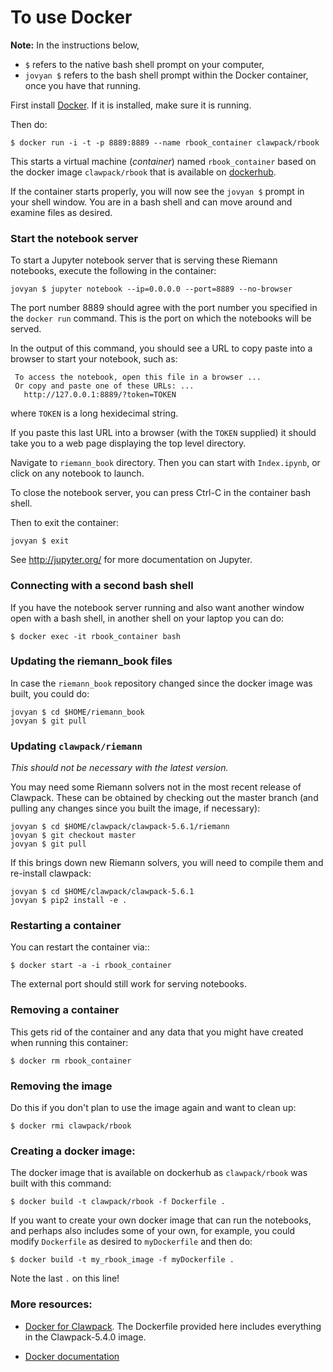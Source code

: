 
# To use Docker

**Note:** In the instructions below, 
 - `$` refers to the native bash shell prompt on your computer, 
 - `jovyan $` refers to the bash shell prompt within the Docker container, once you have that running.

First install [Docker](https://www.docker.com/).  If it is installed, make sure it is running.

Then do:

    $ docker run -i -t -p 8889:8889 --name rbook_container clawpack/rbook

This starts a virtual machine (*container*) named `rbook_container` based on the docker image `clawpack/rbook` that is available on [dockerhub](https://hub.docker.com/r/clawpack/rbook).

If the container starts properly, you will now see the `jovyan $` prompt in your shell window.  You are in a bash shell and can move around and examine files as desired.

### Start the notebook server

To start a Jupyter notebook server that is serving these Riemann notebooks, execute the following in the container:

    jovyan $ jupyter notebook --ip=0.0.0.0 --port=8889 --no-browser

The port number 8889 should agree with the port number you
specified in the `docker run` command. This is the port on
which the notebooks will be served.

In the output of this command, you should see a URL to copy paste
into a browser to start your notebook, such as:

     To access the notebook, open this file in a browser ...
     Or copy and paste one of these URLs: ...     
       http://127.0.0.1:8889/?token=TOKEN

where `TOKEN` is a long hexidecimal string.  

If you paste this last URL into a browser (with the `TOKEN` supplied)
it should take you to a web page displaying the top level directory.  

Navigate to `riemann_book` directory.
Then you can start with `Index.ipynb`, or click on any notebook to launch.

To close the notebook server, you can press Ctrl-C in the container bash shell. 

Then to exit the container:

    jovyan $ exit

See http://jupyter.org/ for more documentation on Jupyter.

### Connecting with a second bash shell

If you have the notebook server running and also want another window open with a bash shell, in another shell on your laptop you can do:

    $ docker exec -it rbook_container bash

### Updating the riemann_book files

In case the `riemann_book` repository changed since the  docker image was built, you could do:

    jovyan $ cd $HOME/riemann_book
    jovyan $ git pull
    
### Updating `clawpack/riemann`

*This should not be necessary with the latest version.*

You may need some Riemann solvers not in the most recent release of Clawpack.  These can be obtained by checking out the master branch (and pulling any changes since you built the image, if necessary):

    jovyan $ cd $HOME/clawpack/clawpack-5.6.1/riemann
    jovyan $ git checkout master
    jovyan $ git pull

If this brings down new Riemann solvers, you will need to compile them and re-install clawpack:

    jovyan $ cd $HOME/clawpack/clawpack-5.6.1
    jovyan $ pip2 install -e .
    
    
### Restarting a container

You can restart the container via::

    $ docker start -a -i rbook_container

The external port should still work for serving notebooks.

### Removing a container

This gets rid of the container and any data that you might have created when running this container:

    $ docker rm rbook_container
    
### Removing the image

Do this if you don't plan to use the image again and want to clean up:

    $ docker rmi clawpack/rbook
    
### Creating a docker image:

The docker image that is available on dockerhub as `clawpack/rbook` was built with this command:

    $ docker build -t clawpack/rbook -f Dockerfile .

If you want to create your own docker image that can run the notebooks, and perhaps also includes some of your own, for example, you could modify `Dockerfile` as desired to `myDockerfile` and then do:

    $ docker build -t my_rbook_image -f myDockerfile .

Note the last `.` on this line!


### More resources:

 - [Docker for Clawpack](http://www.clawpack.org/docker_image.html#docker-image).  The Dockerfile provided here includes everything in the Clawpack-5.4.0 image.
 
 - [Docker documentation](https://docs.docker.com/)
